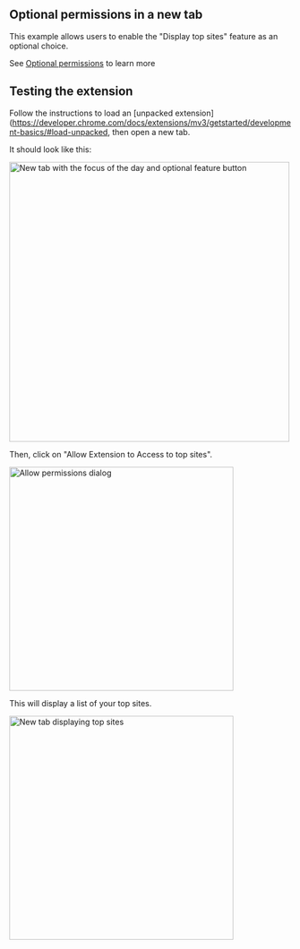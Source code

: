 ## Optional permissions in a new tab

This example allows users to enable the "Display top sites" feature as an optional choice.

See [Optional permissions]() to learn more

## Testing the extension

Follow the instructions to load an [unpacked extension](https://developer.chrome.com/docs/extensions/mv3/getstarted/development-basics/#load-unpacked, then open a new tab.

It should look like this:

<img src="https://wd.imgix.net/image/BhuKGJaIeLNPW9ehns59NfwqKxF2/7koKMRuevoTu0pUPios2.png" alt="New tab with the focus of the day and optional feature button" width="500"/>

Then, click on "Allow Extension to Access to top sites". 

<img src="https://wd.imgix.net/image/BhuKGJaIeLNPW9ehns59NfwqKxF2/rPN5Co1OdkuIZpfAAgPg.png" alt="Allow permissions dialog" width="400"/>

This will display a list of your top sites.

<img src="https://wd.imgix.net/image/BhuKGJaIeLNPW9ehns59NfwqKxF2/ibZ6PqWHsU2v0Y1h0ig2.png" alt="New tab displaying top sites" width="400"/>

